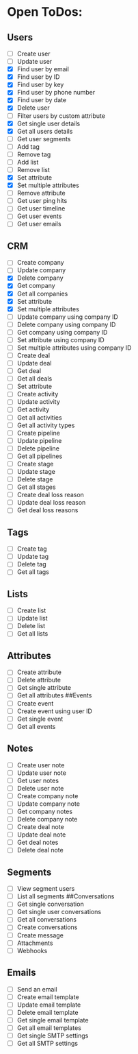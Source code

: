 # Open ToDos:
## Users
* [ ] Create user
* [ ] Update user
* [x] Find user by email
* [x] Find user by ID
* [x] Find user by key
* [x] Find user by phone number
* [x] Find user by date
* [x] Delete user
* [ ] Filter users by custom attribute
* [x] Get single user details
* [x] Get all users details
* [ ] Get user segments
* [ ] Add tag
* [ ] Remove tag
* [ ] Add list
* [ ] Remove list
* [x] Set attribute
* [x] Set multiple attributes
* [ ] Remove attribute
* [ ] Get user ping hits
* [ ] Get user timeline
* [ ] Get user events
* [ ] Get user emails
## CRM
* [ ] Create company
* [ ] Update company
* [x] Delete company
* [x] Get company
* [x] Get all companies
* [x] Set attribute
* [x] Set multiple attributes
* [ ] Update company using company ID
* [ ] Delete company using company ID
* [ ] Get company using company ID
* [ ] Set attribute using company ID
* [ ] Set multiple attributes using company ID
* [ ] Create deal
* [ ] Update deal
* [ ] Get deal
* [ ] Get all deals
* [ ] Set attribute
* [ ] Create activity
* [ ] Update activity
* [ ] Get activity
* [ ] Get all activities
* [ ] Get all activity types
* [ ] Create pipeline
* [ ] Update pipeline
* [ ] Delete pipeline
* [ ] Get all pipelines
* [ ] Create stage
* [ ] Update stage
* [ ] Delete stage
* [ ] Get all stages
* [ ] Create deal loss reason
* [ ] Update deal loss reason
* [ ] Get deal loss reasons
## Tags
* [ ] Create tag
* [ ] Update tag
* [ ] Delete tag
* [ ] Get all tags
## Lists
* [ ] Create list
* [ ] Update list
* [ ] Delete list
* [ ] Get all lists
## Attributes
* [ ] Create attribute
* [ ] Delete attribute
* [ ] Get single attribute
* [ ] Get all attributes
##Events
* [ ] Create event
* [ ] Create event using user ID
* [ ] Get single event
* [ ] Get all events
## Notes
* [ ] Create user note
* [ ] Update user note
* [ ] Get user notes
* [ ] Delete user note
* [ ] Create company note
* [ ] Update company note
* [ ] Get company notes
* [ ] Delete company note
* [ ] Create deal note
* [ ] Update deal note
* [ ] Get deal notes
* [ ] Delete deal note
## Segments
* [ ] View segment users
* [ ] List all segments
##Conversations
* [ ] Get single conversation
* [ ] Get single user conversations
* [ ] Get all conversations
* [ ] Create conversations
* [ ] Create message
* [ ] Attachments
* [ ] Webhooks
## Emails
* [ ] Send an email
* [ ] Create email template
* [ ] Update email template
* [ ] Delete email template
* [ ] Get single email template
* [ ] Get all email templates
* [ ] Get single SMTP settings
* [ ] Get all SMTP settings
